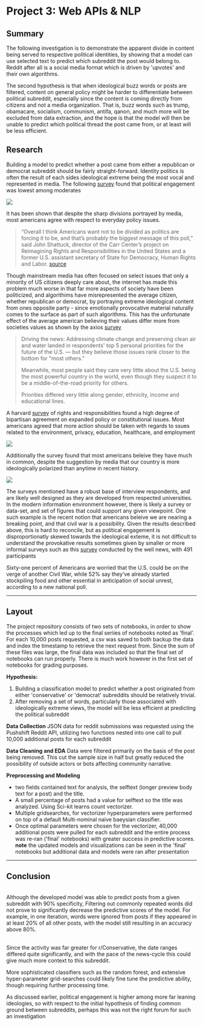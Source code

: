 # Project 3: Web APIs & NLP

## Summary

The following investigation is to demonstrate the apparent divide in content being served to respective political
identities, by showing that a model can use selected text to predict which subreddit the post would belong to. Reddit after all is a
social media format which is driven by 'upvotes' and their own algorithms.  <br>

The second hypothesis is that when ideological buzz words or posts are filtered, content on general policy might be harder
to differentiate between political subreddit, especially since the content is coming directly from citizens and not a media
organization. That is, buzz words such as trump, obamacare, socialism, communism, antifa, qanon, and much more will be excluded from data
extraction, and the hope is that the model will then be unable to predict which political thread the post came from, or
at least will be less efficient.


## Research

Building a model to predict whether a post came from either a republican or democrat subreddit should be fairly straight-forward.
Identity politics is often the result of each sides ideological extreme being the most vocal and represented in media.
The following [survey](https://www.pewresearch.org/politics/2021/11/09/beyond-red-vs-blue-the-political-typology-2/ )
found that political engagement was lowest among moderates

![](https://www.pewresearch.org/politics/wp-content/uploads/sites/4/2021/11/PP_2021.11.09_political-typology_00-04.png)

It has been shown that despite the sharp divisions portrayed by media, most americans agree with respect to everyday
policy issues.

> “Overall I think Americans want not to be divided as politics are forcing it to be, and that’s probably the biggest
message of this poll,” said John Shattuck, director of the Carr Center’s project on Reimagining Rights and
Responsibilities in the United States and a former U.S. assistant secretary of State for Democracy, Human Rights and
Labor. [source](https://www.politico.com/news/2020/09/15/election-season-americans-united-issues-poll-414687)

Though mainstream media has often focused on select issues that only a minority of US citizens deeply care about, the
internet has made this problem much worse in that far more aspects of society have been politicized, and algorithims
have misrepresented the average citizen, whether republican or democrat, by portraying extreme ideological content from
ones opposite party - since emotionally provocative material naturally comes to the surface as part of such algorithms.
This has the unfortunate effect of the average american believing their values differ more from societies values as
shown by the axios
[survey](https://www.axios.com/poll-political-illusions-bipartisanship-climate-77fc7a4d-95ca-46b7-a456-f591218a1098.html)

> Driving the news: Addressing climate change and preserving clean air and water landed in respondents' top 5 personal priorities for the future of the U.S. — but they believe those issues rank closer to the bottom for "most others."
>
> Meanwhile, most people said they care very little about the U.S. being the most powerful country in the world, even though they suspect it to be a middle-of-the-road priority for others.
>
> Priorities differed very little along gender, ethnicity, income and educational lines.


A harvard [survey](https://carrcenter.hks.harvard.edu/reimagining-rights-responsibilities-united-states)
of rights and responsibilities found a high degree of bipartisan agreement on 
expanded policy or constitutional issues. Most americans agreed that more action should be taken
with regards to ssues related to the environment, privacy, education, healthcare, and employment



![](https://hwpi.harvard.edu/files/styles/os_files_xxlarge/public/cchr/files/03_expansive_rights-01.png?m=1599853130&itok=cc2zsZfD)




Additionally the survey found that most americans beleive they have much in common, despite the suggestion
by media that our country is more ideologically polarized than anytime in recent history. 

![](https://hwpi.harvard.edu/files/styles/os_files_xxlarge/public/cchr/files/01_more-in-common-01.png?m=1599849883&itok=7gaqwp0U)

The surveys mentioned have a robust base of interview respondents, and are likely well designed as they are developed
from respected universities. In the modern information environment however, there is likely a survey or data-set, and
set of figures that could support any given viewpoint. One such example is the recent notion that americans beleive we
are nearing a breaking point, and that civil war is a possibility. Given the results described above, this is hard to
reconcile, but as political engagement is disproportionatly skewed towards the ideological exteme, it is not difficult
to understand the provokative results sometimes given by smaller or more informal surveys such as
this [survey](https://www.thewellnews.com/opinion-polls/poll-finds-majority-of-americans-worried-about-another-civil-war/)
conducted by the well news, with 491 participants

Sixty-one percent of Americans are worried that the U.S. could be on the verge of another Civil War, while 52% say they’ve 
already started stockpiling food and other essential in anticipation of social unrest, according to a new national poll.










___


## Layout

The project repository consists of two sets of notebooks, in order to show the processes which led up to the final seriies
of notebooks noted as 'final'. For each 10,000 posts requested, a csv was saved to both backup the data and index the timestamp
to retrieve the next request from. Since the sum of these files was large, the final data was included so that the final set 
of notebooks can run properly. There is much work however in the first set of notebooks for grading purposes.

**Hypothesis:**
1. Building a classification model to predict whether a post originated from either 'conservative' or 'democrat' 
subreddits should be relatively trivial.
2. After removing a set of words, particularly those associated with ideologically extreme views, the model will be less 
efficient at predicting the political subreddit


**Data Collection**
JSON data for reddit submissions was requested using the Pushshift Reddit API, utilizing two functions nested into one 
call to pull 10,000 additional posts for each subreddit

**Data Cleaning and EDA**
Data were filtered primarily on the basis of the post being removed. This cut the sample size in half but greatly reduced the 
possibility of outside actors or bots affecting community narrative. 


**Preprocessing and Modeling**

- two fields contained text for analysis, the selftext (longer preview body text for a post) and the title. 
- A small percentage of posts had a value for selftext so the title was analyzed. Using Sci-kit learns count vectorizer.
- Multiple gridsearches, for vectorizer hyperparameters were performed on top of a default Multi-nominal naive baeysian classifier. 
- Once optimal parameters were chosen for the vectorizer, 40,000 additional posts were pulled for each subreddit and the entire process was re-ran ('final' notebooks) with greater success in predictive scores. 
 **note** the updated models and visualizations can be seen in the 'final' notebooks but additional data and models were ran after presentation



---

## Conclusion


<br> Although the developed model was able to predict posts from a given subreddit with 90% specificity, Filtering out
commonly repeated words did not prove to significantly decrease the predictive scores of the model. For example, in one 
iteration, words were ignored from posts if they appeared in at least 20% of all other posts, with the model still resulting
in an accuracy above 80%.

<br>
Since the activity was far greater for r/Conservative, the date ranges differed quite significantly, and with the pace 
of the news-cycle this could give much more context to this subreddit.

More sophisticated classifiers such as the random forest, and extensive hyper-parameter grid-searches could likely fine 
tune the predictive ability, though requiring further processing time. 


As discussed earlier, political engagement is higher among more far leaning ideologies, so with respect to the initial 
hypothesis of finding common ground between subreddits, perhaps this was not the right forum for such an investigation

